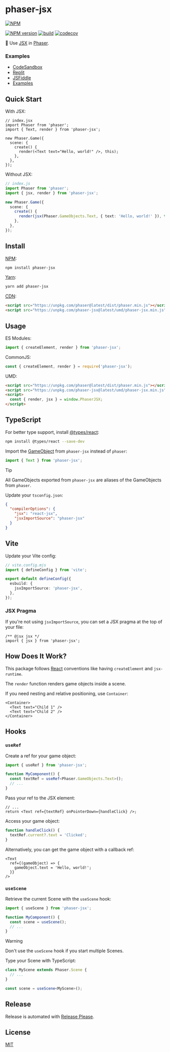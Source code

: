 # phaser-jsx

[![NPM](https://nodei.co/npm/phaser-jsx.png)](https://nodei.co/npm/phaser-jsx/)

[![NPM version](https://img.shields.io/npm/v/phaser-jsx.svg)](https://www.npmjs.com/package/phaser-jsx)
[![build](https://github.com/remarkablegames/phaser-jsx/actions/workflows/build.yml/badge.svg)](https://github.com/remarkablegames/phaser-jsx/actions/workflows/build.yml)
[![codecov](https://codecov.io/gh/remarkablegames/phaser-jsx/graph/badge.svg?token=EZEOFDL9ME)](https://codecov.io/gh/remarkablegames/phaser-jsx)

📝 Use [JSX](https://facebook.github.io/jsx/) in [Phaser](https://phaser.io/).

### Examples

- [CodeSandbox](https://codesandbox.io/p/devbox/phaser-jsx-9ldp6n)
- [Replit](https://replit.com/@remarkablemark/phaser-jsx)
- [JSFiddle](https://jsfiddle.net/remarkablemark/dLhvuo42/)
- [Examples](https://github.com/remarkablegames/phaser-jsx/tree/master/examples)

## Quick Start

With JSX:

```tsx
// index.jsx
import Phaser from 'phaser';
import { Text, render } from 'phaser-jsx';

new Phaser.Game({
  scene: {
    create() {
      render(<Text text="Hello, world!" />, this);
    },
  },
});
```

Without JSX:

```ts
// index.js
import Phaser from 'phaser';
import { jsx, render } from 'phaser-jsx';

new Phaser.Game({
  scene: {
    create() {
      render(jsx(Phaser.GameObjects.Text, { text: 'Hello, world!' }), this);
    },
  },
});
```

## Install

[NPM](https://www.npmjs.com/package/phaser-jsx):

```sh
npm install phaser-jsx
```

[Yarn](https://yarnpkg.com/package/phaser-jsx):

```sh
yarn add phaser-jsx
```

[CDN](https://unpkg.com/browse/phaser-jsx/):

```html
<script src="https://unpkg.com/phaser@latest/dist/phaser.min.js"></script>
<script src="https://unpkg.com/phaser-jsx@latest/umd/phaser-jsx.min.js"></script>
```

## Usage

ES Modules:

```ts
import { createElement, render } from 'phaser-jsx';
```

CommonJS:

```ts
const { createElement, render } = require('phaser-jsx');
```

UMD:

```html
<script src="https://unpkg.com/phaser@latest/dist/phaser.min.js"></script>
<script src="https://unpkg.com/phaser-jsx@latest/umd/phaser-jsx.min.js"></script>
<script>
  const { render, jsx } = window.PhaserJSX;
</script>
```

## TypeScript

For better type support, install [@types/react](https://www.npmjs.com/package/@types/react):

```sh
npm install @types/react --save-dev
```

Import the [GameObject](https://docs.phaser.io/phaser/concepts/gameobjects) from `phaser-jsx` instead of `phaser`:

```ts
import { Text } from 'phaser-jsx';
```

> [!TIP]
> All GameObjects exported from `phaser-jsx` are aliases of the GameObjects from `phaser`.

Update your `tsconfig.json`:

```json
{
  "compilerOptions": {
    "jsx": "react-jsx",
    "jsxImportSource": "phaser-jsx"
  }
}
```

## Vite

Update your Vite config:

```ts
// vite.config.mjs
import { defineConfig } from 'vite';

export default defineConfig({
  esbuild: {
    jsxImportSource: 'phaser-jsx',
  },
});
```

### JSX Pragma

If you're not using `jsxImportSource`, you can set a JSX pragma at the top of your file:

```tsx
/** @jsx jsx */
import { jsx } from 'phaser-jsx';
```

## How Does It Work?

This package follows [React](https://react.dev/) conventions like having `createElement` and `jsx-runtime`.

The `render` function renders game objects inside a scene.

If you need nesting and relative positioning, use `Container`:

```tsx
<Container>
  <Text text="Child 1" />
  <Text text="Child 2" />
</Container>
```

## Hooks

### `useRef`

Create a ref for your game object:

```ts
import { useRef } from 'phaser-jsx';

function MyComponent() {
  const textRef = useRef<Phaser.GameObjects.Text>();
  // ...
}
```

Pass your ref to the JSX element:

```tsx
// ...
return <Text ref={textRef} onPointerDown={handleClick} />;
```

Access your game object:

```ts
function handleClick() {
  textRef.current?.text = 'Clicked';
}
```

Alternatively, you can get the game object with a callback ref:

```tsx
<Text
  ref={(gameObject) => {
    gameObject.text = 'Hello, world!';
  }}
/>
```

### `useScene`

Retrieve the current Scene with the `useScene` hook:

```ts
import { useScene } from 'phaser-jsx';

function MyComponent() {
  const scene = useScene();
  // ...
}
```

> [!WARNING]
> Don't use the `useScene` hook if you start multiple Scenes.

Type your Scene with TypeScript:

```ts
class MyScene extends Phaser.Scene {
  // ...
}

const scene = useScene<MyScene>();
```

## Release

Release is automated with [Release Please](https://github.com/googleapis/release-please).

## License

[MIT](https://github.com/remarkablegames/phaser-jsx/blob/master/LICENSE)
